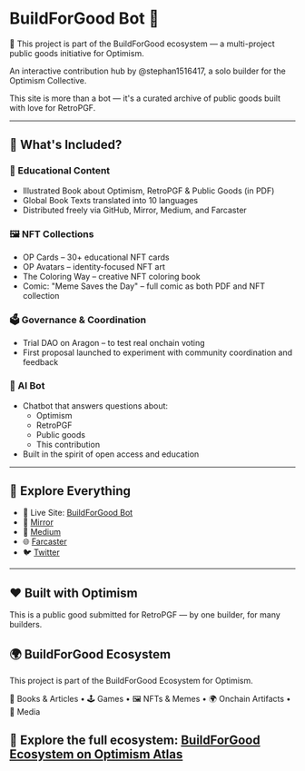 # BuildForGood Bot 🤖
📌 This project is part of the BuildForGood ecosystem — a multi-project public goods initiative for Optimism.  


An interactive contribution hub by @stephan1516417, a solo builder for the Optimism Collective.

This site is more than a bot — it's a curated archive of public goods built with love for RetroPGF.

---

## 🧩 What's Included?

### 📘 Educational Content
- Illustrated Book about Optimism, RetroPGF & Public Goods (in PDF)
- Global Book Texts translated into 10 languages
- Distributed freely via GitHub, Mirror, Medium, and Farcaster

### 🖼️ NFT Collections
- OP Cards – 30+ educational NFT cards
- OP Avatars – identity-focused NFT art
- The Coloring Way – creative NFT coloring book
- Comic: "Meme Saves the Day" – full comic as both PDF and NFT collection

### 🗳️ Governance & Coordination
- Trial DAO on Aragon – to test real onchain voting
- First proposal launched to experiment with community coordination and feedback

### 🤖 AI Bot
- Chatbot that answers questions about:
  - Optimism
  - RetroPGF
  - Public goods
  - This contribution
- Built in the spirit of open access and education

---

## 🔗 Explore Everything

- 🔴 Live Site: [BuildForGood Bot](https://stephanschwab.github.io/BuildForGood-bot/)
- 🧠 [Mirror](https://mirror.xyz/0x18379c82d86D15800D810e5002E031168285358d)
- 📰 [Medium](https://medium.com/@stephanschwab)
- 🌐 [Farcaster](https://farcaster.xyz/stephan1516417)
- 🐦 [Twitter](https://x.com/stephan1516417)

---

## ❤️ Built with Optimism
This is a public good submitted for RetroPGF — by one builder, for many builders.

## 🌍 BuildForGood Ecosystem  
This project is part of the BuildForGood Ecosystem for Optimism.  

📖 Books & Articles • 🕹 Games • 🖼 NFTs & Memes • 🌍 Onchain Artifacts • 🎥 Media  

🔗 Explore the full ecosystem: [BuildForGood Ecosystem on Optimism Atlas](https://atlas.optimism.io/profile/organizations/BuildForGood%20Ecosystem)
---
